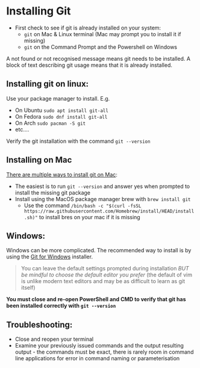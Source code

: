 # Installing Git

* First check to see if git is already installed on your system:
  * `git` on Mac & Linux terminal (Mac may prompt you to install it if missing)
  * `git` on the Command Prompt and the Powershell on Windows

A not found or not recognised message means git needs to be installed. A block of text describing git usage means that it is already installed.

## Installing git on linux:

Use your package manager to install. E.g.
  * On Ubuntu `sudo apt install git-all`
  * On Fedora `sudo dnf install git-all`
  * On Arch `sudo pacman -S git`
  * etc....

Verify the git installation with the command `git --version`

## Installing on Mac

[There are multiple ways to install git on Mac](https://git-scm.com/download/mac): 
  * The easiest is to run `git --version` and answer yes when prompted to install the missing git package
  * Install using the MacOS package manager brew with `brew install git`
    * Use the command `/bin/bash -c "$(curl -fsSL https://raw.githubusercontent.com/Homebrew/install/HEAD/install.sh)"` to install bres on your mac if it is missing

## Windows:

Windows can be more complicated. The recommended way to install is by using the [Git for Windows](https://gitforwindows.org/) installer.
> You can leave the default settings prompted during installation *BUT* *be mindful to choose the default editor you prefer* (the default of vim is unlike modern text editors and may be as difficult to learn as git itself)

**You must close and re-open PowerShell and CMD to verify that git has been installed correctly with `git --version`**

## Troubleshooting:

* Close and reopen your terminal
* Examine your previously issued commands and the output resulting output - the commands must be exact, there is rarely room in command line applications for error in command naming or parameterisation

